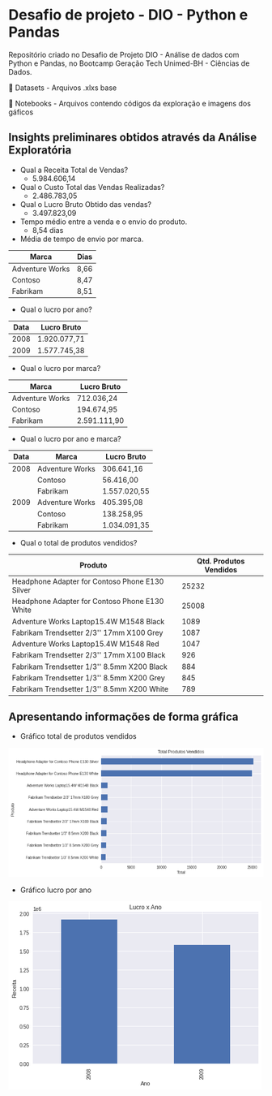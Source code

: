 # Desafio de projeto - DIO - Python e Pandas  #
Repositório criado no Desafio de Projeto DIO - Análise de dados com Python e Pandas, no Bootcamp Geração Tech Unimed-BH - Ciências de Dados.
  
:file_folder: Datasets - Arquivos .xlxs base

:file_folder: Notebooks - Arquivos contendo códigos da exploração e imagens dos gáficos
  
## Insights preliminares obtidos através da Análise Exploratória ##

- Qual a Receita Total de Vendas?
  - 5.984.606,14
- Qual o Custo Total das Vendas Realizadas?
  - 2.486.783,05
- Qual o Lucro Bruto Obtido das vendas?
  - 3.497.823,09
- Tempo médio entre a venda e o envio do produto.
  - 8,54 dias
- Média de tempo de envio por marca. 

| Marca | Dias |
|--- |--- |
| Adventure Works | 8,66 |
| Contoso | 8,47 |
| Fabrikam| 8,51 |

- Qual o lucro por ano?

| Data | Lucro Bruto |
|--- |--- |
| 2008 | 1.920.077,71 |
| 2009 | 1.577.745,38 |

- Qual o lucro por marca?

| Marca | Lucro Bruto |
|--- |--- |
| Adventure Works | 712.036,24 |
| Contoso | 194.674,95 |
| Fabrikam | 2.591.111,90 |

- Qual o lucro por ano e marca?

| Data | Marca | Lucro Bruto |
|--- |--- |--- |
| 2008 | Adventure Works | 306.641,16 |
| | Contoso | 56.416,00 |
| | Fabrikam | 1.557.020,55 |
| 2009 | Adventure Works | 405.395,08 |
| | Contoso | 138.258,95 |
| | Fabrikam | 1.034.091,35 |

- Qual o total de produtos vendidos?

| Produto | Qtd. Produtos Vendidos |
|--- |--- |
| Headphone Adapter for Contoso Phone E130 Silver | 25232 |
|	Headphone Adapter for Contoso Phone E130 White | 25008
| Adventure Works Laptop15.4W M1548 Black | 1089
| Fabrikam Trendsetter 2/3'' 17mm X100 Grey | 1087
| Adventure Works Laptop15.4W M1548 Red | 1047
| Fabrikam Trendsetter 2/3'' 17mm X100 Black | 926
| Fabrikam Trendsetter 1/3'' 8.5mm X200 Black | 884
| Fabrikam Trendsetter 1/3'' 8.5mm X200 Grey | 845
| Fabrikam Trendsetter 1/3'' 8.5mm X200 White | 789

## Apresentando informações de forma gráfica ##

- Gráfico total de produtos vendidos

![Gráfico total de produtos vendidos](https://github.com/pedrooliveirape/desafio_de_projeto_python_pandas_dio/blob/main/Datasets/Grafico_total_de_produtos_vendidos.png?raw=true)

- Gráfico lucro por ano

![Gráfico lucro por ano](https://github.com/pedrooliveirape/desafio_de_projeto_python_pandas_dio/blob/main/Datasets/Grafico_lucro_por_ano.png?raw=true)

 
